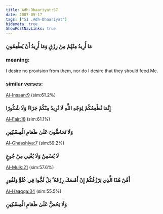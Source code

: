```yaml
---
title: Adh-Dhaariyat:57
date: 2007-05-17
tags: ["51 .Adh-Dhaariyat"]
hidemeta: true 
ShowPostNavLinks: true 
---
```

### مَا أُرِيدُ مِنْهُمْ مِنْ رِزْقٍ وَمَا أُرِيدُ أَنْ يُطْعِمُونِ
### meaning: 
I desire no provision from them, nor do I desire that they should feed Me.
### similar verses: 

[Al-Insaan:9](/76/9) (sim:61.2%)

### إِنَّمَا نُطْعِمُكُمْ لِوَجْهِ اللَّهِ لَا نُرِيدُ مِنْكُمْ جَزَاءً وَلَا شُكُورًا

[Al-Fajr:18](/89/18) (sim:61.1%)

### وَلَا تَحَاضُّونَ عَلَىٰ طَعَامِ الْمِسْكِينِ

[Al-Ghaashiya:7](/88/7) (sim:59.2%)

### لَا يُسْمِنُ وَلَا يُغْنِي مِنْ جُوعٍ

[Al-Mulk:21](/67/21) (sim:57.6%)

### أَمَّنْ هَٰذَا الَّذِي يَرْزُقُكُمْ إِنْ أَمْسَكَ رِزْقَهُ ۚ بَلْ لَجُّوا فِي عُتُوٍّ وَنُفُورٍ

[Al-Haaqqa:34](/69/34) (sim:55.5%)

### وَلَا يَحُضُّ عَلَىٰ طَعَامِ الْمِسْكِينِ
